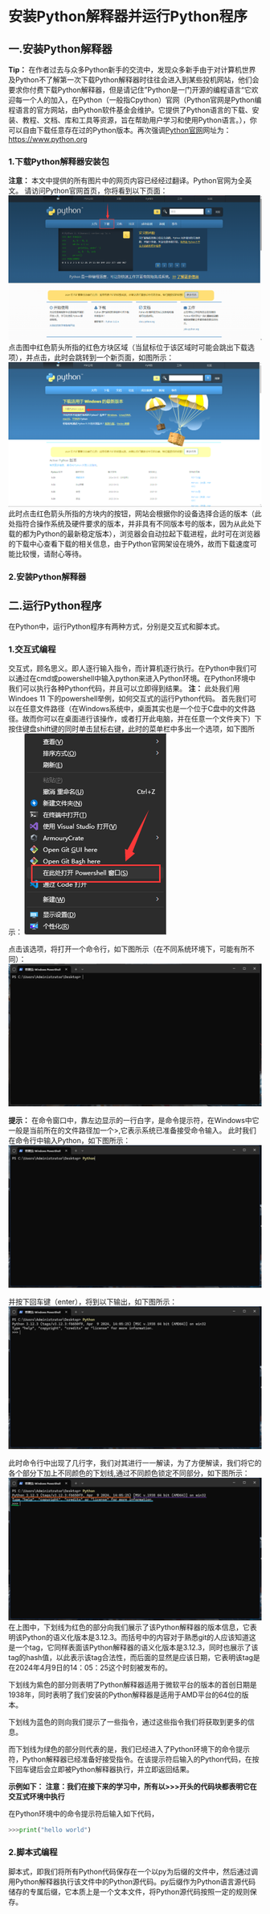 # 安装Python解释器并运行Python程序

## 一.安装Python解释器

**Tip：** 在作者过去与众多Python新手的交流中，发现众多新手由于对计算机世界及Python不了解第一次下载Python解释器时往往会进入到某些投机网站，他们会要求你付费下载Python解释器，但是请记住”Python是一门开源的编程语言“它欢迎每一个人的加入，在Python（一般指Cpython）官网（Python官网是Python编程语言的官方网站，由Python软件基金会维护。它提供了Python语言的下载、安装、教程、文档、库和工具等资源，旨在帮助用户学习和使用Python语言。），你可以自由下载任意存在过的Python版本。再次强调[Python官网](https://www.python.org)网址为：<https://www.python.org>

### 1.下载Python解释器安装包

**注意：** 本文中提供的所有图片中的网页内容已经经过翻译。Python官网为全英文。
请访问Python官网首页，你将看到以下页面：![图片2-3-1](..\\source\index_image\2-3-1.png)
点击图中红色箭头所指的红色方块区域（当鼠标位于该区域时可能会跳出下载选项），并点击，此时会跳转到一个新页面，如图所示：![图片2-3-2](..\\source\index_image\2-3-2.png)
此时点击红色箭头所指的方块内的按钮，网站会根据你的设备选择合适的版本（此处指符合操作系统及硬件要求的版本，并非具有不同版本号的版本，因为从此处下载的都为Python的最新稳定版本），浏览器会自动拉起下载进程，此时可在浏览器的下载中心查看下载的相关信息，由于Python官网架设在境外，故而下载速度可能比较慢，请耐心等待。

### 2.安装Python解释器

## 二.运行Python程序

在Python中，运行Python程序有两种方式，分别是交互式和脚本式。

### 1.交互式编程

交互式，顾名思义。即人逐行输入指令，而计算机逐行执行。在Python中我们可以通过在cmd或powershell中输入python来进入Python环境。在Python环境中我们可以执行各种Python代码，并且可以立即得到结果。
**注：** 此处我们用Windoes 11 下的powershell举例，如何交互式的运行Python代码。
首先我们可以在任意文件路径（在Windows系统中，桌面其实也是一个位于C盘中的文件路径。故而你可以在桌面进行该操作，或者打开此电脑，并在任意一个文件夹下）下按住键盘shift键的同时单击鼠标右键，此时的菜单栏中多出一个选项，如下图所示：
![图片2-3-3](..\\source\index_image\2-3-3.png)

点击该选项，将打开一个命令行，如下图所示（在不同系统环境下，可能有所不同）：
![图片2-3-4](..\\source\index_image\2-3-4.png)

**提示：** 在命令窗口中，靠左边显示的一行白字，是命令提示符，在Windows中它一般是当前所在的文件路径加一个>,它表示系统已准备接受命令输入。
此时我们在命令行中输入Python，如下图所示：
![图片2-3-5](..\\source\index_image\2-3-5.png)

并按下回车键（enter），将到以下输出，如下图所示：
![图片2-3-6](..\\source\index_image\2-3-6.png)

此时命令行中出现了几行字，我们对其进行一一解读，为了方便解读，我们将它的各个部分下加上不同颜色的下划线,通过不同颜色锁定不同部分，如下图所示：
![图片2-3-7](..\\source\index_image\2-3-7.png)
在上图中，下划线为红色的部分向我们展示了该Python解释器的版本信息，它表明该Python的语义化版本是3.12.3。而括号中的内容对于熟悉git的人应该知道这是一个tag，它同样表面该Python解释器的语义化版本是3.12.3，同时也展示了该tag的hash值，以此表示该tag合法性，而后面的显然是应该日期，它表明该tag是在2024年4月9日的14：05：25这个时刻被发布的。

下划线为紫色的部分则表明了Python解释器适用于微软平台的版本的首创日期是1938年，同时表明了我们安装的Python解释器是适用于AMD平台的64位的版本。

下划线为蓝色的则向我们提示了一些指令，通过这些指令我们将获取到更多的信息。

而下划线为绿色的部分则代表的是，我们已经进入了Python环境下的命令提示符，Python解释器已经准备好接受指令。在该提示符后输入的Python代码，在按下回车键后会立即被Python解释器执行，并立即返回结果。

**示例如下：**
**注意：我们在接下来的学习中，所有以>>>开头的代码块都表明它在交互式环境中执行**  

在Python环境中的命令提示符后输入如下代码，

````python
>>>print("hello world")
````

### 2.脚本式编程

脚本式，即我们将所有Python代码保存在一个以py为后缀的文件中，然后通过调用Python解释器执行该文件中的Python源代码。py后缀作为Python语言源代码储存的专属后缀，它本质上是一个文本文件，将Python源代码按照一定的规则保存。
